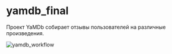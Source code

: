 # yamdb_final

Проект YaMDb собирает отзывы пользователей на различные произведения.

![yamdb_workflow](https://github.com/sofyaserpinskaya/yamdb_final/actions/workflows/yamdb_workflow.yml/badge.svg)
